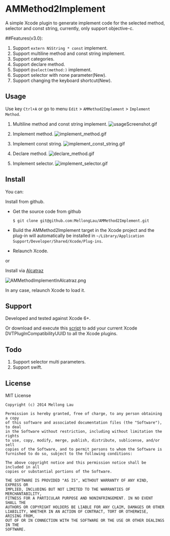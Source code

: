 AMMethod2Implement
==================

A simple Xcode plugin to generate implement code for the selected method, selector and const string, currently, only support objective-c.

##Features(v3.0):
1. Support `extern NSString * const` implement.
2. Support multiline method and const string implement.
3. Support categories.
4. Support declare method.
5. Support `@select(method:)` implement.
6. Support selector with none parameter(New).
7. Support changing the keyboard shortcut(New).

## Usage

Use key `Ctrl+A` or go to menu `Edit` > `AMMethod2Implement` > `Implement Method`.

1. Multiline method and const string implement.
![usageScreenshot.gif](https://raw.github.com/MellongLau/AMMethod2Implement/master/Screenshots/usageScreenshot.gif)

2. Implement method.
![implement_method.gif](https://raw.github.com/MellongLau/AMMethod2Implement/master/Screenshots/implement_method.gif)

3. Implement const string.
![implement_const_string.gif](https://raw.github.com/MellongLau/AMMethod2Implement/master/Screenshots/implement_const_string.gif)

4. Declare method.
![declare_method.gif](https://raw.github.com/MellongLau/AMMethod2Implement/master/Screenshots/declare_method.gif)

5. Implement selector.
![implement_selector.gif](https://raw.github.com/MellongLau/AMMethod2Implement/master/Screenshots/implement_selector.gif)

## Install

You can:

Install from github.

* Get the source code from github

    `$ git clone git@github.com:MellongLau/AMMethod2Implement.git`
    
* Build the AMMethod2Implement target in the Xcode project and the plug-in will automatically be installed in `~/Library/Application Support/Developer/Shared/Xcode/Plug-ins`.
* Relaunch Xcode.

or

Install via [Alcatraz](http://alcatraz.io/)

![AMMethodImplementInAlcatraz.png](https://raw.github.com/MellongLau/AMMethod2Implement/master/Screenshots/AMMethodImplementInAlcatraz.png)

In any case, relaunch Xcode to load it.


## Support

Developed and tested against Xcode 6+.

Or download and execute this [script](https://github.com/cielpy/RPAXU) to add your current Xcode DVTPlugInCompatibilityUUID to all the Xcode plugins.  

## Todo

1. Support selector multi parameters.
2. Support swift.


## License

MIT License

    Copyright (c) 2014 Mellong Lau

    Permission is hereby granted, free of charge, to any person obtaining a copy
    of this software and associated documentation files (the "Software"), to deal
    in the Software without restriction, including without limitation the rights
    to use, copy, modify, merge, publish, distribute, sublicense, and/or sell
    copies of the Software, and to permit persons to whom the Software is
    furnished to do so, subject to the following conditions:

    The above copyright notice and this permission notice shall be included in all
    copies or substantial portions of the Software.

    THE SOFTWARE IS PROVIDED "AS IS", WITHOUT WARRANTY OF ANY KIND, EXPRESS OR
    IMPLIED, INCLUDING BUT NOT LIMITED TO THE WARRANTIES OF MERCHANTABILITY,
    FITNESS FOR A PARTICULAR PURPOSE AND NONINFRINGEMENT. IN NO EVENT SHALL THE
    AUTHORS OR COPYRIGHT HOLDERS BE LIABLE FOR ANY CLAIM, DAMAGES OR OTHER
    LIABILITY, WHETHER IN AN ACTION OF CONTRACT, TORT OR OTHERWISE, ARISING FROM,
    OUT OF OR IN CONNECTION WITH THE SOFTWARE OR THE USE OR OTHER DEALINGS IN THE
    SOFTWARE.
